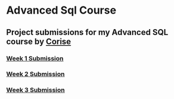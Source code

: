 # Advanced Sql Course
## Project submissions for my Advanced SQL course by [Corise](https://corise.com/course/advanced-sql)

### [Week 1 Submission](https://github.com/rckclimber/advanced_sql_course/blob/main/Week-1/readme.md)

### [Week 2 Submission](https://github.com/rckclimber/advanced_sql_course/blob/main/Week-2/readme.md)

### [Week 3 Submission](https://github.com/rckclimber/advanced_sql_course/blob/main/Week-3/readme.md)
